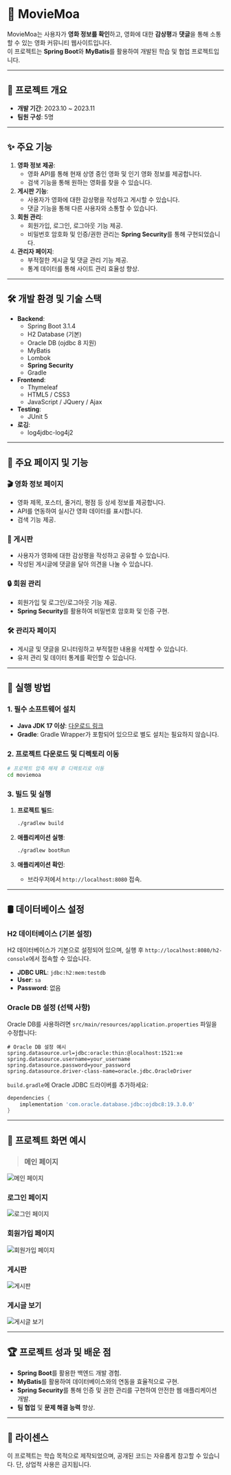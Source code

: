 # 🎥 MovieMoa

MovieMoa는 사용자가 **영화 정보를 확인**하고, 영화에 대한 **감상평**과 **댓글**을 통해 소통할 수 있는 영화 커뮤니티 웹사이트입니다.  
이 프로젝트는 **Spring Boot**와 **MyBatis**를 활용하여 개발된 학습 및 협업 프로젝트입니다.

---

## 📅 프로젝트 개요

- **개발 기간**: 2023.10 ~ 2023.11  
- **팀원 구성**: 5명

---

## ✨ 주요 기능

1. **영화 정보 제공**:
   - 영화 API를 통해 현재 상영 중인 영화 및 인기 영화 정보를 제공합니다.
   - 검색 기능을 통해 원하는 영화를 찾을 수 있습니다.
2. **게시판 기능**:
   - 사용자가 영화에 대한 감상평을 작성하고 게시할 수 있습니다.
   - 댓글 기능을 통해 다른 사용자와 소통할 수 있습니다.
3. **회원 관리**:
   - 회원가입, 로그인, 로그아웃 기능 제공.
   - 비밀번호 암호화 및 인증/권한 관리는 **Spring Security**를 통해 구현되었습니다.
4. **관리자 페이지**:
   - 부적절한 게시글 및 댓글 관리 기능 제공.
   - 통계 데이터를 통해 사이트 관리 효율성 향상.

---

## 🛠️ 개발 환경 및 기술 스택

- **Backend**:
  - Spring Boot 3.1.4
  - H2 Database (기본)
  - Oracle DB (ojdbc 8 지원)
  - MyBatis
  - Lombok
  - **Spring Security**
  - Gradle
- **Frontend**:
  - Thymeleaf
  - HTML5 / CSS3
  - JavaScript / JQuery / Ajax
- **Testing**:
  - JUnit 5
- **로깅**:
  - log4jdbc-log4j2

---

## 📂 주요 페이지 및 기능

### 🎬 영화 정보 페이지
- 영화 제목, 포스터, 줄거리, 평점 등 상세 정보를 제공합니다.
- API를 연동하여 실시간 영화 데이터를 표시합니다.
- 검색 기능 제공.

### 📝 게시판
- 사용자가 영화에 대한 감상평을 작성하고 공유할 수 있습니다.
- 작성된 게시글에 댓글을 달아 의견을 나눌 수 있습니다.

### 🔒 회원 관리
- 회원가입 및 로그인/로그아웃 기능 제공.
- **Spring Security**를 활용하여 비밀번호 암호화 및 인증 구현.

### 🛠️ 관리자 페이지
- 게시글 및 댓글을 모니터링하고 부적절한 내용을 삭제할 수 있습니다.
- 유저 관리 및 데이터 통계를 확인할 수 있습니다.

---

## 🚀 실행 방법

### 1. 필수 소프트웨어 설치
- **Java JDK 17 이상**: [다운로드 링크](https://www.oracle.com/java/technologies/javase-downloads.html)
- **Gradle**: Gradle Wrapper가 포함되어 있으므로 별도 설치는 필요하지 않습니다.

### 2. 프로젝트 다운로드 및 디렉토리 이동
```bash
# 프로젝트 압축 해제 후 디렉토리로 이동
cd moviemoa
```

### 3. 빌드 및 실행
1. **프로젝트 빌드**:
   ```bash
   ./gradlew build
   ```
2. **애플리케이션 실행**:
   ```bash
   ./gradlew bootRun
   ```

3. **애플리케이션 확인**:
   - 브라우저에서 `http://localhost:8080` 접속.

---

## 🛢️ 데이터베이스 설정

### H2 데이터베이스 (기본 설정)
H2 데이터베이스가 기본으로 설정되어 있으며, 실행 후 `http://localhost:8080/h2-console`에서 접속할 수 있습니다.

- **JDBC URL**: `jdbc:h2:mem:testdb`
- **User**: `sa`
- **Password**: 없음

### Oracle DB 설정 (선택 사항)
Oracle DB를 사용하려면 `src/main/resources/application.properties` 파일을 수정합니다:

```properties
# Oracle DB 설정 예시
spring.datasource.url=jdbc:oracle:thin:@localhost:1521:xe
spring.datasource.username=your_username
spring.datasource.password=your_password
spring.datasource.driver-class-name=oracle.jdbc.OracleDriver
```

`build.gradle`에 Oracle JDBC 드라이버를 추가하세요:
```gradle
dependencies {
    implementation 'com.oracle.database.jdbc:ojdbc8:19.3.0.0'
}
```

---



## 📸 프로젝트 화면 예시

> ### 메인 페이지
![메인 페이지](images/메인페이지.png)

### 로그인 페이지
![로그인 페이지](images/로그인.png)

### 회원가입 페이지
![회원가입 페이지](images/회원가입.png)

### 게시판
![게시판](images/게시판_전체글목록.png)

### 게시글 보기
![게시글 보기](images/게시글보기.png)

---


## 🏆 프로젝트 성과 및 배운 점

- **Spring Boot**를 활용한 백엔드 개발 경험.
- **MyBatis**를 활용하여 데이터베이스와의 연동을 효율적으로 구현.
- **Spring Security**를 통해 인증 및 권한 관리를 구현하여 안전한 웹 애플리케이션 개발.
- **팀 협업** 및 **문제 해결 능력** 향상.

---

## 📜 라이센스
이 프로젝트는 학습 목적으로 제작되었으며, 공개된 코드는 자유롭게 참고할 수 있습니다. 단, 상업적 사용은 금지됩니다.

